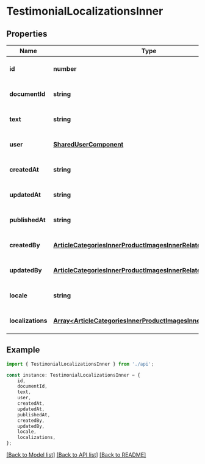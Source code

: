 # TestimonialLocalizationsInner


## Properties

Name | Type | Description | Notes
------------ | ------------- | ------------- | -------------
**id** | **number** |  | [optional] [default to undefined]
**documentId** | **string** |  | [optional] [default to undefined]
**text** | **string** |  | [optional] [default to undefined]
**user** | [**SharedUserComponent**](SharedUserComponent.md) |  | [optional] [default to undefined]
**createdAt** | **string** |  | [optional] [default to undefined]
**updatedAt** | **string** |  | [optional] [default to undefined]
**publishedAt** | **string** |  | [optional] [default to undefined]
**createdBy** | [**ArticleCategoriesInnerProductImagesInnerRelatedInner**](ArticleCategoriesInnerProductImagesInnerRelatedInner.md) |  | [optional] [default to undefined]
**updatedBy** | [**ArticleCategoriesInnerProductImagesInnerRelatedInner**](ArticleCategoriesInnerProductImagesInnerRelatedInner.md) |  | [optional] [default to undefined]
**locale** | **string** |  | [optional] [default to undefined]
**localizations** | [**Array&lt;ArticleCategoriesInnerProductImagesInnerRelatedInner&gt;**](ArticleCategoriesInnerProductImagesInnerRelatedInner.md) |  | [optional] [default to undefined]

## Example

```typescript
import { TestimonialLocalizationsInner } from './api';

const instance: TestimonialLocalizationsInner = {
    id,
    documentId,
    text,
    user,
    createdAt,
    updatedAt,
    publishedAt,
    createdBy,
    updatedBy,
    locale,
    localizations,
};
```

[[Back to Model list]](../README.md#documentation-for-models) [[Back to API list]](../README.md#documentation-for-api-endpoints) [[Back to README]](../README.md)
